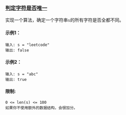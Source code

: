 ### [判定字符是否唯一](https://leetcode-cn.com/problems/is-unique-lcci/)

实现一个算法，确定一个字符串`s`的所有字符是否全都不同。

#### 示例1：
```
输入: s = "leetcode"
输出: false 
```

#### 示例2：
```
输入: s = "abc"
输出: true
```

#### 限制:
```
0 <= len(s) <= 100
如果你不使用额外的数据结构，会很加分。
```